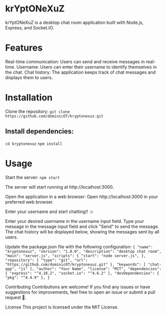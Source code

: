 # krYptONeXuZ
krYptONeXuZ is a desktop chat room application built with Node.js, Express, and Socket.IO.

# Features
Real-time communication: Users can send and receive messages in real-time.
Username: Users can enter their username to identify themselves in the chat.
Chat history: The application keeps track of chat messages and displays them to users.

# Installation
Clone the repository:
` git clone https://github.com/dominicOT/kryptonexuz.git `

## Install dependencies:
` cd kryptonexuz `
` npm install `

# Usage
Start the server:
` npm start `

The server will start running at http://localhost:3000.

Open the application in a web browser:
Open http://localhost:3000 in your preferred web browser.

Enter your username and start chatting!! ☺

Enter your desired username in the username input field.
Type your message in the message input field and click "Send" to send the message.
The chat history will be displayed below, showing the messages sent by all users.


Update the package.json file with the following configuration:
`
{
  "name": "kryptonexuz",
  "version": "1.0.0",
  "description": "desktop chat room",
  "main": "server.js",
  "scripts": {
    "start": "node server.js",
  },
  "repository": {
    "type": "git",
    "url": "https://github.com/dominicOT/kryptonexuz.git"
  },
  "keywords": [
    "chat-app",
    "js"
  ],
  "author": "Your Name",
  "license": "MIT",
  "dependencies": {
    "express": "^4.18.2",
    "socket.io": "^4.6.2"
  },
  "devDependencies": {
    "pkg": "^4.4.9"
  },
}
`

Contributing
Contributions are welcome! If you find any issues or have suggestions for improvements, feel free to open an issue or submit a pull request 🤗.

License
This project is licensed under the MIT License.
